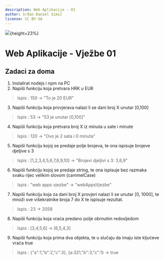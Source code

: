 ```yaml
---
description: Web Aplikacije - 01
author: Srđan Daniel Simić
license: CC BY-SA
---
```


![](fipu.png){height=23%}

# Web Aplikacije - Vježbe 01

## Zadaci za doma

1. Instalirat nodejs i npm na PC
2. Napiši funkciju koja pretvara HRK u EUR

> Ispis : 150 -> "To je 20 EUR"

3. Napiši funkciju koja provjerava nalazi li se dani broj X unutar [0,100]

> Ispis : 53 -> "53 je unutar [0,100]"

4. Napiši funkciju koja pretvara broj X iz minuta u sate i minute

> Ispis : 120 -> "Ovo je 2 sata i 0 minuta"

5. Napiši funkciju kojoj se predaje polje brojeva, te ona ispisuje brojeve djeljive s 3

> Ispis : [1,2,3,4,5,6,7,8,9,10] -> "Brojevi djeljivi s 3: 3,6,9"

6. Napiši funkciju kojoj se predaje string, te ona ispisuje bez razmaka svaku rijec velikim slovom (cammelCase)

> Ispis : "web apps vjezbe" -> "webAppsVjezbe"

7. Napiši funkciju koja za dani broj X provjeri nalazi li se unutar [0, 1000], te množi sve višekratnike broja 7 do X te ispisuje rezultat.

> Ispis : 23 -> 2058

8. Napiši funkciju koja vraća predano polje obrnutim redosljedom

> Ispis : [3,4,5,6] -> [6,5,4,3]

9. Napiši funkciju koja prima dva objekta, te u slučaju da imaju iste kljućeve vraća true

> Ispis : {"a":1,"b":2,"c":3}, {a:321,"b":3,"c":1} -> true
